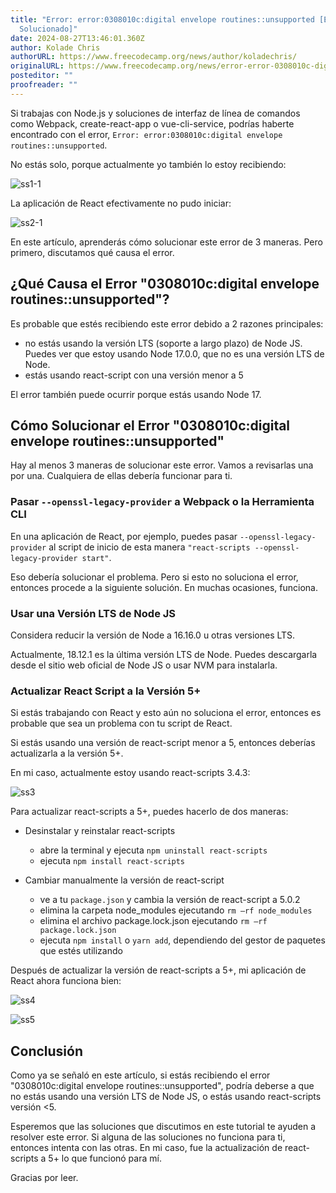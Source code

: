 ```yaml
---
title: "Error: error:0308010c:digital envelope routines::unsupported [Error de Node
  Solucionado]"
date: 2024-08-27T13:46:01.360Z
author: Kolade Chris
authorURL: https://www.freecodecamp.org/news/author/koladechris/
originalURL: https://www.freecodecamp.org/news/error-error-0308010c-digital-envelope-routines-unsupported-node-error-solved/
posteditor: ""
proofreader: ""
---
```


Si trabajas con Node.js y soluciones de interfaz de línea de comandos como Webpack, create-react-app o vue-cli-service, podrías haberte encontrado con el error, `Error: error:0308010c:digital envelope routines::unsupported`.

<!-- more -->

No estás solo, porque actualmente yo también lo estoy recibiendo:

![ss1-1](https://www.freecodecamp.org/news/content/images/2022/11/ss1-1.png)

La aplicación de React efectivamente no pudo iniciar:

![ss2-1](https://www.freecodecamp.org/news/content/images/2022/11/ss2-1.png)

En este artículo, aprenderás cómo solucionar este error de 3 maneras. Pero primero, discutamos qué causa el error.

## ¿Qué Causa el Error "0308010c:digital envelope routines::unsupported"?

Es probable que estés recibiendo este error debido a 2 razones principales:

-   no estás usando la versión LTS (soporte a largo plazo) de Node JS. Puedes ver que estoy usando Node 17.0.0, que no es una versión LTS de Node.
-   estás usando react-script con una versión menor a 5

El error también puede ocurrir porque estás usando Node 17.

## Cómo Solucionar el Error "0308010c:digital envelope routines::unsupported"

Hay al menos 3 maneras de solucionar este error. Vamos a revisarlas una por una. Cualquiera de ellas debería funcionar para ti.

### Pasar `--openssl-legacy-provider` a Webpack o la Herramienta CLI

En una aplicación de React, por ejemplo, puedes pasar `--openssl-legacy-provider` al script de inicio de esta manera `"react-scripts --openssl-legacy-provider start"`.

Eso debería solucionar el problema. Pero si esto no soluciona el error, entonces procede a la siguiente solución. En muchas ocasiones, funciona.

### Usar una Versión LTS de Node JS

Considera reducir la versión de Node a 16.16.0 u otras versiones LTS.

Actualmente, 18.12.1 es la última versión LTS de Node. Puedes descargarla desde el sitio web oficial de Node JS o usar NVM para instalarla.

### Actualizar React Script a la Versión 5+

Si estás trabajando con React y esto aún no soluciona el error, entonces es probable que sea un problema con tu script de React.

Si estás usando una versión de react-script menor a 5, entonces deberías actualizarla a la versión 5+.

En mi caso, actualmente estoy usando react-scripts 3.4.3:

![ss3](https://www.freecodecamp.org/news/content/images/2022/11/ss3.png)

Para actualizar react-scripts a 5+, puedes hacerlo de dos maneras:

-   Desinstalar y reinstalar react-scripts
    
    -   abre la terminal y ejecuta `npm uninstall react-scripts`
    -   ejecuta `npm install react-scripts`
-   Cambiar manualmente la versión de react-script
    
    -   ve a tu `package.json` y cambia la versión de react-script a 5.0.2
    -   elimina la carpeta node\_modules ejecutando `rm –rf node_modules`
    -   elimina el archivo package.lock.json ejecutando `rm –rf package.lock.json`
    -   ejecuta `npm install` o `yarn add`, dependiendo del gestor de paquetes que estés utilizando

Después de actualizar la versión de react-scripts a 5+, mi aplicación de React ahora funciona bien:

![ss4](https://www.freecodecamp.org/news/content/images/2022/11/ss4.png)

![ss5](https://www.freecodecamp.org/news/content/images/2022/11/ss5.png)

## Conclusión

Como ya se señaló en este artículo, si estás recibiendo el error "0308010c:digital envelope routines::unsupported", podría deberse a que no estás usando una versión LTS de Node JS, o estás usando react-scripts versión <5.

Esperemos que las soluciones que discutimos en este tutorial te ayuden a resolver este error. Si alguna de las soluciones no funciona para ti, entonces intenta con las otras. En mi caso, fue la actualización de react-scripts a 5+ lo que funcionó para mí.

Gracias por leer.

